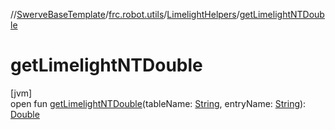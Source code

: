 //[SwerveBaseTemplate](../../../index.md)/[frc.robot.utils](../index.md)/[LimelightHelpers](index.md)/[getLimelightNTDouble](get-limelight-n-t-double.md)

# getLimelightNTDouble

[jvm]\
open fun [getLimelightNTDouble](get-limelight-n-t-double.md)(tableName: [String](https://docs.oracle.com/javase/8/docs/api/java/lang/String.html), entryName: [String](https://docs.oracle.com/javase/8/docs/api/java/lang/String.html)): [Double](https://kotlinlang.org/api/latest/jvm/stdlib/kotlin/-double/index.html)
